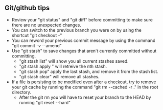 ## Git/github tips
- Review your "git status" and "git diff" before committing to make sure there are no unexpected changes.
- You can switch to the previous branch you were on by using the shortcut "git checkout -"
- You can reword your previous commit message by using the command "git commit -v --amend"
- Use "git stash" to save changes that aren't currently committed without committing.
  - "git stash list" will show you all current stashes saved.
  - "git stash apply <n>" will retreive the nth stash.
  - "git stash pop" apply the last stash, and remove it from the stash list.
  - "git stash clear" will remove all stashes.
- If a file is persisting to be modified even after a checkout, try to remove your git cache by running the command "git rm --cached -r ." in the root directory.
  - After the git rm you will have to reset your branch to the HEAD by running "git reset --hard"
